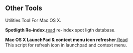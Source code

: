 ## Other Tools
Utilities Tool For Mac OS X.        


**Spotligth Re-index**.[read](https://raw.github.com/xenatt/Hackintosh/master/Tools/Other/reindex-spotligth.command)
re-index spot ligth database.    

**Mac OS X LaunchPad & context menu icon refresher**.[Read](https://raw.github.com/xenatt/Hackintosh/master/Tools/Other/refreshicons.applescript)            
This script for refresh icon in launchpad and context menu.    


